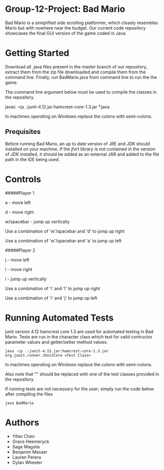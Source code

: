 # Group-12-Project: Bad Mario
Bad Mario is a simiplified side scrolling platformer, which closely resembles Mario but with nowhere near the budget. Our current code repository showcases the final GUI version of the game coded in Java. 

# Getting Started
Download all .java files present in the master branch of our repository, extract them from the zip file downloaded and compile them from the command line. Finally, run BadMario.java from command line to run the the game.

The command line argument below must be used to compile the classes in the repository. 

 javac -cp .:junit-4.12.jar:hamcrest-core-1.3.jar *.java
 
In machines operating on Windows replace the colons with semi-colons.

## Prequisites 
Before running Bad Mario, an up to date version of JRE and JDK should installed on your machine. If the jfxrt library is not contained in the version of JDK installed, it should be added as an external JAR and added to the file path in the IDE being used. 

# Controls


#####Player 1


a - move left


d - move right


w/spacebar - jump up vertically


Use a combination of 'w'/spacebar and 'd' to jump up right


Use a combination of 'w'/spacebar and 'a' to jump up left


#####Player 2


j - move left


l - move right


i - jump up vertically


Use a combination of 'i' and 'l' to jump up right


Use a combination of 'i' and 'j' to jump up left


# Running Automated Tests
junit version 4.12 hamcrest core 1.3 are used for automated testing in Bad Mario. Tests are run in the character class which test for valid contructor parameter values and getter/setter method values.

    java -cp .:junit-4.12.jar:hamcrest-core-1.3.jar org.junit.runner.JUnitCore <Test Class>

In machines operating on Windows replace the colons with semi-colons.


Also note that "<Test Class>" should be replaced with one of the test classes provided in the repository. 


If running tests are not necessary for the user; simply run the code below after compiling the files
     
    java BadMario

# Authors
- Yifan Chen
- Grace Heemeryck
- Sage Magsila
- Benjamin Messer
- Lauren Perera
- Dylan Wheeler
